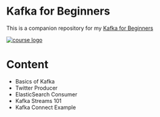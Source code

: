 # Kafka for Beginners

This is a companion repository for my [Kafka for Beginners](https://links.datacumulus.com/apache-kafka-coupon)

[![course logo](https://courses.datacumulus.com/assets/images/kafka-for-beginners-logo-courses-614x346.png)](https://links.datacumulus.com/apache-kafka-coupon)

# Content
- Basics of Kafka
- Twitter Producer
- ElasticSearch Consumer
- Kafka Streams 101
- Kafka Connect Example
